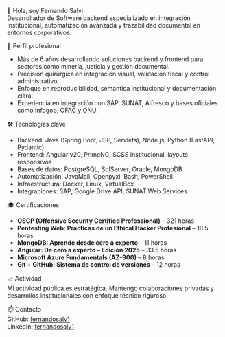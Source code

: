 👋 Hola, soy Fernando Salvi  
Desarrollador de Software backend especializado en integración institucional, automatización avanzada y trazabilidad documental en entornos corporativos.

🧠 Perfil profesional  
- Más de 6 años desarrollando soluciones backend y frontend para sectores como minería, justicia y gestión documental.  
- Precisión quirúrgica en integración visual, validación fiscal y control administrativo.  
- Enfoque en reproducibilidad, semántica institucional y documentación clara.  
- Experiencia en integración con SAP, SUNAT, Alfresco y bases oficiales como Infogob, OFAC y ONU.

🛠 Tecnologías clave  
- Backend: Java (Spring Boot, JSP, Servlets), Node.js, Python (FastAPI, Pydantic)  
- Frontend: Angular v20, PrimeNG, SCSS institucional, layouts responsivos  
- Bases de datos: PostgreSQL, SqlServer, Oracle, MongoDB  
- Automatización: JavaMail, Openpyxl, Bash, PowerShell  
- Infraestructura: Docker, Linux, VirtualBox  
- Integraciones: SAP, Google Drive API, SUNAT Web Services

🎓 Certificaciones  
- **OSCP (Offensive Security Certified Professional)** – 321 horas  
- **Pentesting Web: Prácticas de un Ethical Hacker Profesional** – 18.5 horas  
- **MongoDB: Aprende desde cero a experto** – 11 horas  
- **Angular: De cero a experto – Edición 2025** – 33.5 horas  
- **Microsoft Azure Fundamentals (AZ-900)** – 8 horas  
- **Git + GitHub: Sistema de control de versiones** – 12 horas

📈 Actividad  
Mi actividad pública es estratégica. Mantengo colaboraciones privadas y desarrollos institucionales con enfoque técnico riguroso.

📫 Contacto  
GitHub: [fernandosalv1](https://github.com/fernandosalv1)  
LinkedIn: [fernandosalv1](https://www.linkedin.com/in/fernandosalv1)
